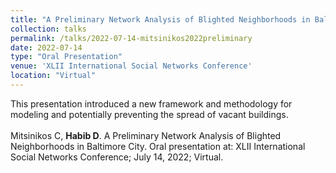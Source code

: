 ```yaml
---	
title: "A Preliminary Network Analysis of Blighted Neighborhoods in Baltimore City"	
collection: talks	
permalink: /talks/2022-07-14-mitsinikos2022preliminary
date: 2022-07-14
type: "Oral Presentation"
venue: 'XLII International Social Networks Conference'
location: "Virtual"
---	
```

This presentation introduced a new framework and methodology for modeling and potentially preventing the spread of vacant buildings. 
<br><br>
Mitsinikos C, **Habib D**. A Preliminary Network Analysis of Blighted Neighborhoods in Baltimore City. Oral presentation at: XLII International Social Networks Conference; July 14, 2022; Virtual.
